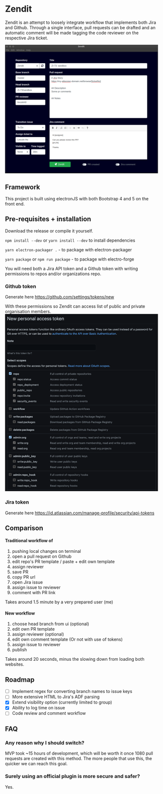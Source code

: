 # Zendit

Zendit is an attempt to loosely integrate workflow that implements both Jira and Github. Through a single interface, pull requests can be drafted and an automatic comment will be made tagging the code reviewer on the respective Jira ticket.

![demo](./docs/demo.png)

## Framework

This project is built using electronJS with both Bootstrap 4 and 5 on the front end.

## Pre-requisites + installation

Download the release or compile it yourself.

`npm install --dev` or `yarn install --dev` to install dependencies

`yarn electron-packager .` - to package with electron-packager

`yarn package` or
`npm run package` - to package with electro-forge

You will need both a Jira API token and a Github token with writing permissions to repos and/or organizations repo.

### Github token

Generate here https://github.com/settings/tokens/new

With these permissions so Zendit can access list of public and private organisation members.
![gh](./docs/gh-perms.png)

### Jira token

Generate here https://id.atlassian.com/manage-profile/security/api-tokens

## Comparison

#### Traditional workflow of

1. pushing local changes on terminal
2. open a pull request on Github
3. edit repo's PR template / paste + edit own template
4. assign reviewer
5. save PR
6. copy PR url
7. open Jira issue
8. assign issue to reviewer
9. comment with PR link

Takes around 1.5 minute by a very prepared user (me)

#### New workflow

1. choose head branch from ui (optional)
2. edit own PR template
3. assign reviewer (optional)
4. edit own comment template (Or not with use of tokens)
5. assign issue to reviewer
6. publish

Takes around 20 seconds, minus the slowing down from loading both websites.

## Roadmap

- [ ] Implement regex for converting branch names to issue keys
- [ ] More extensive HTML to Jira's ADF parsing
- [x] Extend visibility option (currently limited to group)
- [x] Ability to log time on issue
- [ ] Code review and comment workflow

## FAQ

### Any reason why I should switch?

MVP took ~15 hours of development, which will be worth it once 1080 pull requests are created with this method. The more people that use this, the quicker we can reach this goal.

### Surely using an official plugin is more secure and safer?

Yes.
